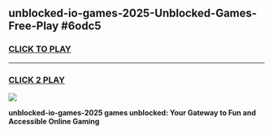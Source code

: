 
## unblocked-io-games-2025-Unblocked-Games-Free-Play #6odc5
<h3>
<a href="https://us.freeplayer.one?title=unblocked-io-games-2025&ref=9M">CLICK TO PLAY</a></h3>
<hr>

<h3>
<a href="https://us.freeplayer.one?title=unblocked-io-games-2025&ref=9M">CLICK 2 PLAY</a>
  
</h3>

<a href="https://us.freeplayer.one?title=unblocked-io-games-2025&ref=9M"><img src="https://clearcache.store/games.png"></a>


**unblocked-io-games-2025 games unblocked: Your Gateway to Fun and Accessible Online Gaming**
